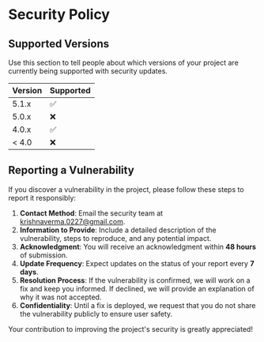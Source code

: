 # Security Policy

## Supported Versions

Use this section to tell people about which versions of your project are
currently being supported with security updates.

| Version | Supported          |
| ------- | ------------------ |
| 5.1.x   | :white_check_mark: |
| 5.0.x   | :x:                |
| 4.0.x   | :white_check_mark: |
| < 4.0   | :x:                |

## Reporting a Vulnerability

If you discover a vulnerability in the project, please follow these steps to report it responsibly:

1. **Contact Method**: Email the security team at [krishnaverma.0227@gmail.com](mailto:krishnaverma.0227@gmail.com).
2. **Information to Provide**: Include a detailed description of the vulnerability, steps to reproduce, and any potential impact.
3. **Acknowledgment**: You will receive an acknowledgment within **48 hours** of submission.
4. **Update Frequency**: Expect updates on the status of your report every **7 days**.
5. **Resolution Process**: If the vulnerability is confirmed, we will work on a fix and keep you informed. If declined, we will provide an explanation of why it was not accepted.
6. **Confidentiality**: Until a fix is deployed, we request that you do not share the vulnerability publicly to ensure user safety.

Your contribution to improving the project's security is greatly appreciated!
